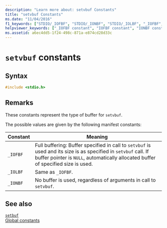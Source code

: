 ```yaml
---
description: "Learn more about: setvbuf Constants"
title: "setvbuf Constants"
ms.date: "11/04/2016"
f1_keywords: ["STDIO/_IOFBF", "STDIO/_IONBF", "STDIO/_IOLBF", "_IOFBF", "_IONBF", "_IOLBF"]
helpviewer_keywords: ["_IOFBF constant", "IOFBF constant", "IONBF constant", "_IOLBF constant", "IOLBF constant", "_IONBF constant"]
ms.assetid: a6ec4dd5-1f24-498c-871a-e874cd28d33c
---
```

# `setvbuf` constants

## Syntax

```C
#include <stdio.h>
```

## Remarks

These constants represent the type of buffer for `setvbuf`.

The possible values are given by the following manifest constants:

| Constant | Meaning |
|---|---|
| `_IOFBF` | Full buffering: Buffer specified in call to `setvbuf` is used and its size is as specified in `setvbuf` call. If buffer pointer is `NULL`, automatically allocated buffer of specified size is used. |
| `_IOLBF` | Same as `_IOFBF`. |
| `_IONBF` | No buffer is used, regardless of arguments in call to `setvbuf`. |

## See also

[`setbuf`](./reference/setbuf.md)\
[Global constants](./global-constants.md)
